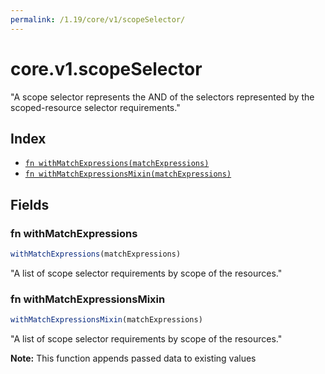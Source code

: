 ```yaml
---
permalink: /1.19/core/v1/scopeSelector/
---
```


# core.v1.scopeSelector

"A scope selector represents the AND of the selectors represented by the scoped-resource selector requirements."

## Index

* [`fn withMatchExpressions(matchExpressions)`](#fn-withmatchexpressions)
* [`fn withMatchExpressionsMixin(matchExpressions)`](#fn-withmatchexpressionsmixin)

## Fields

### fn withMatchExpressions

```ts
withMatchExpressions(matchExpressions)
```

"A list of scope selector requirements by scope of the resources."

### fn withMatchExpressionsMixin

```ts
withMatchExpressionsMixin(matchExpressions)
```

"A list of scope selector requirements by scope of the resources."

**Note:** This function appends passed data to existing values